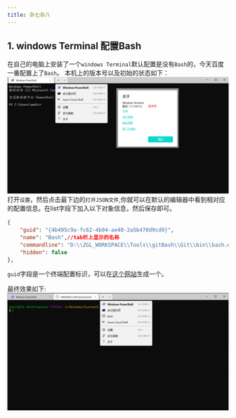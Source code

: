 ```yaml
---
title: 杂七杂八
---
```


## 1. windows Terminal 配置Bash
在自己的电脑上安装了一个`windows Terminal`默认配置是没有`Bash`的，今天百度一番配置上了`Bash`。
本机上的版本号以及初始的状态如下：
![](./images/terminal01.png)
打开`设置`，然后点击最下边的`打开JSON文件`,你就可以在默认的编辑器中看到相对应的配置信息。在list字段下加入以下对象信息，然后保存即可。
```Json
{
    "guid": "{4b495c9a-fc62-4b94-ae40-2a5b470d9cd9}",
    "name": "Bash",//tab栏上显示的名称
    "commandline": "D:\\ZGL_WORKSPACE\\Tools\\gitBash\\Git\\bin\\bash.exe",//你的bash安装路径，注意反斜杠转义
    "hidden": false
},
```
`guid`字段是一个终端配置标识，可以在[这个网站](https://www.guidgen.com/)生成一个。

最终效果如下:
![](./images/terminal03.png)